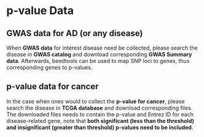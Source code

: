 # p-value Data

## GWAS data for AD (or any disease)

When **GWAS data** for interest disease need be collected, please search the disease in **GWAS catalog** and download corresponding **GWAS Summary data**. Afterwards, beedtools can be used to map SNP loci to genes, thus corresponding genes to p-values.


## p-value data for cancer

In the case when ones would to collect the **p-value for cancer**, please search the disease in **TCGA database** and download corresponding files. The downloaded files needs to contain the p-value and Entrez ID for each disease-related gene, note that **both significant (less than the threshold) and insignificant (greater than threshold) p-values need to be included**.


